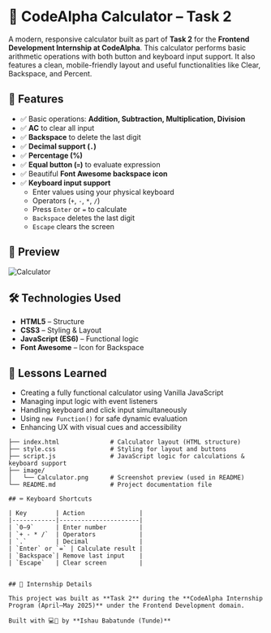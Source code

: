 # 🧮 CodeAlpha Calculator – Task 2

A modern, responsive calculator built as part of **Task 2** for the **Frontend Development Internship at CodeAlpha**. This calculator performs basic arithmetic operations with both button and keyboard input support. It also features a clean, mobile-friendly layout and useful functionalities like Clear, Backspace, and Percent.

## 🚀 Features

- ✅ Basic operations: **Addition, Subtraction, Multiplication, Division**
- ✅ **AC** to clear all input
- ✅ **Backspace** to delete the last digit
- ✅ **Decimal support (`.`)**
- ✅ **Percentage (%)**
- ✅ **Equal button (`=`)** to evaluate expression
- ✅ Beautiful **Font Awesome backspace icon**
- ✅ **Keyboard input support**
  - Enter values using your physical keyboard
  - Operators (`+`, `-`, `*`, `/`)
  - Press `Enter` or `=` to calculate
  - `Backspace` deletes the last digit
  - `Escape` clears the screen

## 📸 Preview
![Calculator](https://github.com/user-attachments/assets/074c9b64-2731-4622-aa45-f285bb1aabaa)

## 🛠️ Technologies Used

- **HTML5** – Structure  
- **CSS3** – Styling & Layout  
- **JavaScript (ES6)** – Functional logic  
- **Font Awesome** – Icon for Backspace

## 🎯 Lessons Learned

- Creating a fully functional calculator using Vanilla JavaScript
- Managing input logic with event listeners
- Handling keyboard and click input simultaneously
- Using `new Function()` for safe dynamic evaluation
- Enhancing UX with visual cues and accessibility

```CodeAlpha_Calculator/
├── index.html              # Calculator layout (HTML structure)
├── style.css               # Styling for layout and buttons
├── script.js               # JavaScript logic for calculations & keyboard support
├── image/
│   └── Calculator.png      # Screenshot preview (used in README)
└── README.md               # Project documentation file

## ⌨️ Keyboard Shortcuts

| Key        | Action               |
|------------|----------------------|
| `0–9`      | Enter number         |
| `+ - * /`  | Operators            |
| `.`        | Decimal              |
| `Enter` or `=` | Calculate result |
| `Backspace`| Remove last input    |
| `Escape`   | Clear screen         |


## 📌 Internship Details

This project was built as **Task 2** during the **CodeAlpha Internship Program (April–May 2025)** under the Frontend Development domain.

Built with 💻💙 by **Ishau Babatunde (Tunde)**
